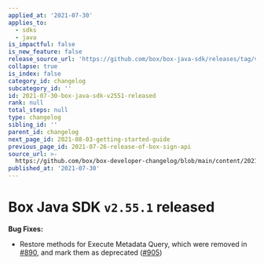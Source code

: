 ```yaml
---
applied_at: '2021-07-30'
applies_to:
  - sdks
  - java
is_impactful: false
is_new_feature: false
release_source_url: 'https://github.com/box/box-java-sdk/releases/tag/v2.55.1'
collapse: true
is_index: false
category_id: changelog
subcategory_id: ''
id: 2021-07-30-box-java-sdk-v2551-released
rank: null
total_steps: null
type: changelog
sibling_id: ''
parent_id: changelog
next_page_id: 2021-08-03-getting-started-guide
previous_page_id: 2021-07-26-release-of-box-sign-api
source_url: >-
  https://github.com/box/box-developer-changelog/blob/main/content/2021/07-30-box-java-sdk-v2551-released.md
published_at: '2021-07-30'
---
```

# Box Java SDK `v2.55.1` released

**Bug Fixes:**

* Restore methods for Execute Metadata Query, which were removed in [#890][1], and mark them as deprecated ([#905][2])

[1]: https://github.com/box/box-java-sdk/pull/890

[2]: https://github.com/box/box-java-sdk/pull/905
